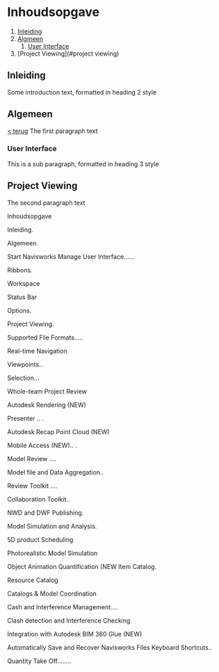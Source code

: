 # Inhoudsopgave
1. [Inleiding](#inleiding)
2. [Algmeen](#algemeen)
    1. [User Interface](#user-interface)
3. [Project Viewing](#project viewing)

## Inleiding <a name="inleiding"></a>
Some introduction text, formatted in heading 2 style

## Algemeen <a name="algemeen"></a>
[< terug](#inhoudsopgave)
The first paragraph text

### User Interface <a name="user-interface"></a>
This is a sub paragraph, formatted in heading 3 style

## Project Viewing <a name="project-viewing"></a>
The second paragraph text



Inhoudsopgave

Inleiding.

Algemeen.


Start Navisworks Manage User Interface......

Ribbons.


Workspace

Status Bar

Options.

Project Viewing.


Supported File Formats.....

Real-time Navigation

Viewpoints..

Selection...

Whole-team Project Review

Autodesk Rendering (NEW)

Presenter .. .

Autodesk Recap Point Cloud (NEW)

 Mobile Access (NEW).. .

Model Review ....



Model file and Data Aggregation..

Review Toolkit ....

Collaboration Toolkit..

NWD and DWF Publishing.

Model Simulation and Analysis.


5D product Scheduling

Photorealistic Model Simulation

Object Animation Quantification (NEW Item Catalog.

Resource Catalog

Catalogs & Model Coordination


Cash and Interference Management....


Clash detection and Interference Checking

Integration with Autodesk BIM 360 Glue (NEW)



Automatically Save and Recover Navisworks Files Keyboard Shortcuts..

Quantity Take Off........
